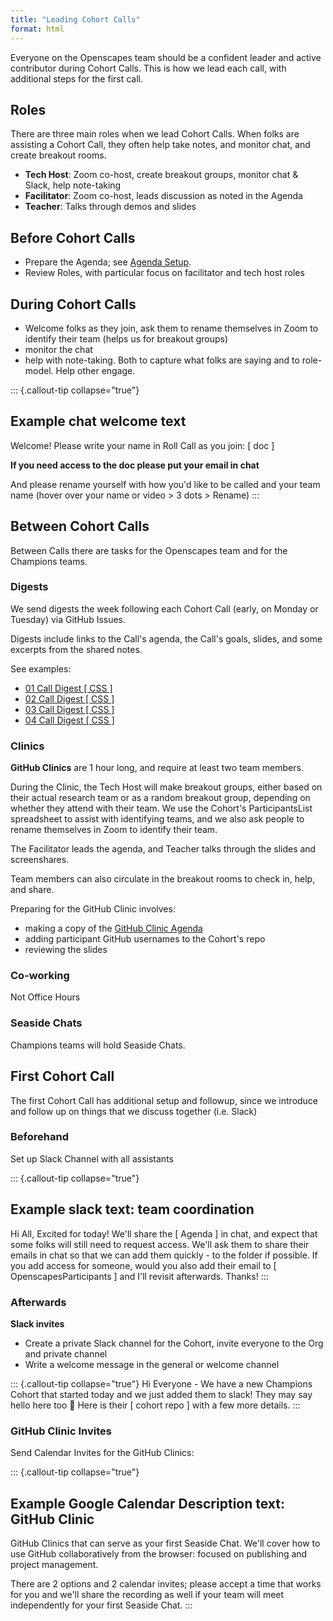 ```yaml
---
title: "Leading Cohort Calls"
format: html
---
```


Everyone on the Openscapes team should be a confident leader and active contributor during Cohort Calls. This is how we lead each call, with additional steps for the first call.

## Roles

There are three main roles when we lead Cohort Calls. When folks are assisting a Cohort Call, they often help take notes, and monitor chat, and create breakout rooms. 

-   **Tech Host**: Zoom co-host, create breakout groups, monitor chat & Slack, help note-taking
-   **Facilitator**: Zoom co-host, leads discussion as noted in the Agenda
-   **Teacher**: Talks through demos and slides

## Before Cohort Calls

- Prepare the Agenda; see [Agenda Setup](/champions/pre-cohort-tech.md#agenda-setup).
- Review Roles, with particular focus on facilitator and tech host roles

## During Cohort Calls

-   Welcome folks as they join, ask them to rename themselves in Zoom to identify their team (helps us for breakout groups)
-   monitor the chat
-   help with note-taking. Both to capture what folks are saying and to role-model. Help other engage.

::: {.callout-tip collapse="true"}
## Example chat welcome text

Welcome! Please write your name in Roll Call as you join: \[ doc \]

**If you need access to the doc please put your email in chat**

And please rename yourself with how you'd like to be called and your team name (hover over your name or video \> 3 dots \> Rename)
:::

## Between Cohort Calls

Between Calls there are tasks for the Openscapes team and for the Champions teams.

### Digests

We send digests the week following each Cohort Call (early, on Monday or Tuesday) via GitHub Issues.

Digests include links to the Call's agenda, the Call's goals, slides, and some excerpts from the shared notes.

See examples:

-   [01 Call Digest \[ CSS \]](https://github.com/Openscapes/css-cohort/issues/18)
-   [02 Call Digest \[ CSS \]](https://github.com/Openscapes/css-cohort/issues/15)
-   [03 Call Digest \[ CSS \]](https://github.com/Openscapes/css-cohort/issues/17)
-   [04 Call Digest \[ CSS \]](https://github.com/Openscapes/css-cohort/issues/19)

### Clinics

**GitHub Clinics** are 1 hour long, and require at least two team members.

During the Clinic, the Tech Host will make breakout groups, either based on their actual research team or as a random breakout group, depending on whether they attend with their team. We use the Cohort's ParticipantsList spreadsheet to assist with identifying teams, and we also ask people to rename themselves in Zoom to identify their team. 

The Facilitator leads the agenda, and Teacher talks through the slides and screenshares. 

Team members can also circulate in the breakout rooms to check in, help, and share.

Preparing for the GitHub Clinic involves: 

- making a copy of the [GitHub Clinic Agenda](https://docs.google.com/document/d/1puf1UG7HVwZwnbfc0mlBIzCSGvc-99TcTOdmPHzqZc4/edit)
- adding participant GitHub usernames to the Cohort's repo
- reviewing the slides

### Co-working

Not Office Hours

### Seaside Chats

Champions teams will hold Seaside Chats.

## First Cohort Call

The first Cohort Call has additional setup and followup, since we introduce and follow up on things that we discuss together (i.e. Slack)

### Beforehand

Set up Slack Channel with all assistants

::: {.callout-tip collapse="true"}
## Example slack text: team coordination

Hi All, Excited for today! We'll share the \[ Agenda \] in chat, and expect that some folks will still need to request access. We'll ask them to share their emails in chat so that we can add them quickly - to the folder if possible. If you add access for someone, would you also add their email to \[ OpenscapesParticipants \] and I'll revisit afterwards. Thanks!
:::

### Afterwards

**Slack invites**

-   Create a private Slack channel for the Cohort, invite everyone to the Org and private channel
-   Write a welcome message in the general or welcome channel

::: {.callout-tip collapse="true"}
Hi Everyone - We have a new Champions Cohort that started today and we just added them to slack! They may say hello here too :wave: Here is their [ cohort repo ] with a few more details. 
:::

### GitHub Clinic Invites

Send Calendar Invites for the GitHub Clinics:

::: {.callout-tip collapse="true"}
## Example Google Calendar Description text: GitHub Clinic

GitHub Clinics that can serve as your first Seaside Chat. We'll cover how to use GitHub collaboratively from the browser: focused on publishing and project management.

There are 2 options and 2 calendar invites; please accept a time that works for you and we'll share the recording as well if your team will meet independently for your first Seaside Chat.
:::
